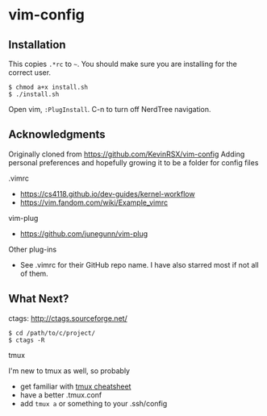 # vim-config
## Installation

This copies `.*rc` to `~`. You should make sure you are installing for the correct user.
```
$ chmod a+x install.sh
$ ./install.sh
```
Open vim, `:PlugInstall`. C-n to turn off NerdTree navigation.

## Acknowledgments
Originally cloned from https://github.com/KevinRSX/vim-config
Adding personal preferences and hopefully growing it to be a folder
for config files

.vimrc
 - https://cs4118.github.io/dev-guides/kernel-workflow
 - https://vim.fandom.com/wiki/Example_vimrc

vim-plug
 - https://github.com/junegunn/vim-plug

Other plug-ins
 - See .vimrc for their GitHub repo name. I have also starred most if not all of them.

## What Next?
ctags: http://ctags.sourceforge.net/
```
$ cd /path/to/c/project/
$ ctags -R
```

tmux

I'm new to tmux as well, so probably
 - get familiar with [tmux cheatsheet](https://tmuxcheatsheet.com/)
 - have a better .tmux.conf
 - add `tmux a` or something to your .ssh/config
